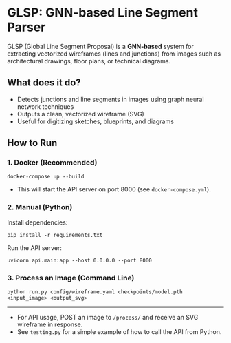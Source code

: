 # GLSP: GNN-based Line Segment Parser

GLSP (Global Line Segment Proposal) is a **GNN-based** system for extracting vectorized wireframes (lines and junctions) from images such as architectural drawings, floor plans, or technical diagrams.

## What does it do?
- Detects junctions and line segments in images using graph neural network techniques
- Outputs a clean, vectorized wireframe (SVG)
- Useful for digitizing sketches, blueprints, and diagrams

## How to Run

### 1. **Docker (Recommended)**

```
docker-compose up --build
```
- This will start the API server on port 8000 (see `docker-compose.yml`).

### 2. **Manual (Python)**

Install dependencies:
```
pip install -r requirements.txt
```

Run the API server:
```
uvicorn api.main:app --host 0.0.0.0 --port 8000
```

### 3. **Process an Image (Command Line)**

```
python run.py config/wireframe.yaml checkpoints/model.pth <input_image> <output_svg>
```

---

- For API usage, POST an image to `/process/` and receive an SVG wireframe in response.
- See `testing.py` for a simple example of how to call the API from Python. 